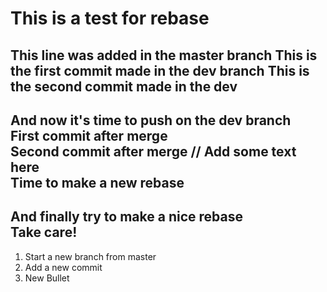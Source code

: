 # This is a test for rebase
This line was added in the master branch
This is the first commit made in the dev branch
This is the second commit made in the dev 
---
And now it's time to push on the dev branch     
First commit after merge       
Second commit after merge // Add some text here        
Time to make a new rebase
---
And finally try to make a nice rebase      
Take care!      
---
1. Start a new branch from master  
2. Add a new commit   
3. New Bullet 